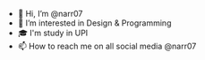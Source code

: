 - 👋 Hi, I’m @narr07
- 👀 I’m interested in Design & Programming
- 🎓 I'm study in UPI
- 📫 How to reach me on all social media @narr07

<!---
narr07/narr07 is a ✨ special ✨ repository because its `README.md` (this file) appears on your GitHub profile.
You can click the Preview link to take a look at your changes.
--->
